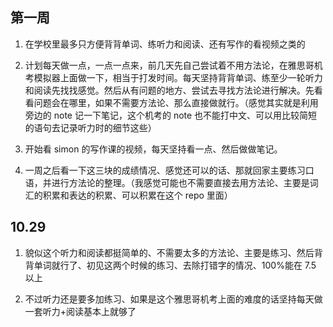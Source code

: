 ## 第一周

1. 在学校里最多只方便背背单词、练听力和阅读、还有写作的看视频之类的

2. 计划每天做一点，一点一点来，前几天先自己尝试着不用方法论，在雅思哥机考模拟器上面做一下，相当于打发时间。每天坚持背背单词、练至少一轮听力和阅读先找找感觉。然后从有问题的地方、尝试去寻找方法论进行解决。先看看问题会在哪里，如果不需要方法论、那么直接做就行。（感觉其实就是利用旁边的 note 记一下笔记，这个机考的 note 也不能打中文、可以用比较简短的语句去记录听力时的细节这些）

3. 开始看 simon 的写作课的视频，每天坚持看一点、然后做做笔记。

4. 一周之后看一下这三块的成绩情况、感觉还可以的话、那就回家主要练习口语，并进行方法论的整理。（我感觉可能也不需要直接去用方法论、主要是词汇的积累和表达的积累、可以积累在这个 repo 里面）

## 10.29

1. 貌似这个听力和阅读都挺简单的、不需要太多的方法论、主要是练习、然后背背单词就行了、初见这两个时候的练习、去除打错字的情况、100%能在 7.5 以上

2. 不过听力还是要多加练习、如果是这个雅思哥机考上面的难度的话坚持每天做一套听力+阅读基本上就够了

